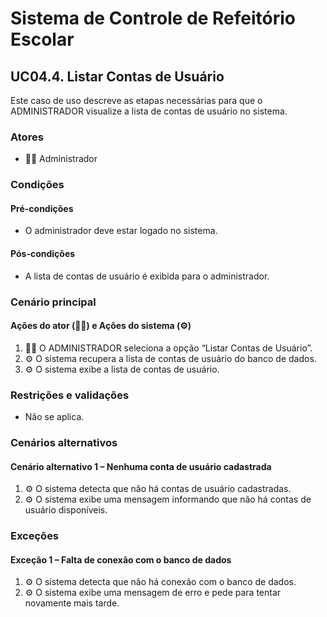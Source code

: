 # Sistema de Controle de Refeitório Escolar

## UC04.4. Listar Contas de Usuário

Este caso de uso descreve as etapas necessárias para que o ADMINISTRADOR visualize a lista de contas de usuário no sistema.

### Atores
- 👨‍💼 Administrador

### Condições
#### Pré-condições
- O administrador deve estar logado no sistema.

#### Pós-condições
- A lista de contas de usuário é exibida para o administrador.

### Cenário principal
#### Ações do ator (👨‍💼) e Ações do sistema (⚙️)
1. 👨‍💼 O ADMINISTRADOR seleciona a opção “Listar Contas de Usuário”.
2. ⚙️ O sistema recupera a lista de contas de usuário do banco de dados.
3. ⚙️ O sistema exibe a lista de contas de usuário.

### Restrições e validações
- Não se aplica.

### Cenários alternativos
#### Cenário alternativo 1 – Nenhuma conta de usuário cadastrada
1. ⚙️ O sistema detecta que não há contas de usuário cadastradas.
2. ⚙️ O sistema exibe uma mensagem informando que não há contas de usuário disponíveis.

### Exceções
#### Exceção 1 – Falta de conexão com o banco de dados
1. ⚙️ O sistema detecta que não há conexão com o banco de dados.
2. ⚙️ O sistema exibe uma mensagem de erro e pede para tentar novamente mais tarde.
